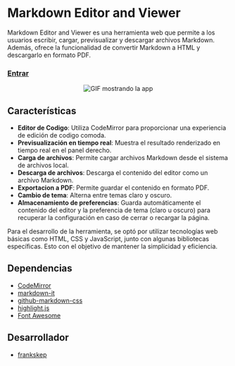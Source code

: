 # Markdown Editor and Viewer

Markdown Editor and Viewer es una herramienta web que permite a los usuarios escribir, cargar, previsualizar y descargar archivos Markdown. Además, ofrece la funcionalidad de convertir Markdown a HTML y descargarlo en formato PDF.

### <a href="https://md-live-editor.vercel.app/">Entrar</a>

<div align="center"><img alt="GIF mostrando la app" src="https://github.com/FrankSkep/MarkdownViewer/blob/main/assets/app.gif?raw=true"></div>

## Características

- **Editor de Codigo**: Utiliza CodeMirror para proporcionar una experiencia de edición de codigo comoda.
- **Previsualización en tiempo real**: Muestra el resultado renderizado en tiempo real en el panel derecho.
- **Carga de archivos**: Permite cargar archivos Markdown desde el sistema de archivos local.
- **Descarga de archivos**: Descarga el contenido del editor como un archivo Markdown.
- **Exportacion a PDF**: Permite guardar el contenido en formato PDF.
- **Cambio de tema**: Alterna entre temas claro y oscuro.
- **Almacenamiento de preferencias**: Guarda automáticamente el contenido del editor y la preferencia de tema (claro u oscuro) para recuperar la configuración en caso de cerrar o recargar la página.

Para el desarrollo de la herramienta, se optó por utilizar tecnologías web básicas como HTML, CSS y JavaScript, junto con algunas bibliotecas específicas. Esto con el objetivo de mantener la simplicidad y eficiencia.

## Dependencias

- [CodeMirror](https://codemirror.net/)
- [markdown-it](https://github.com/markdown-it/markdown-it)
- [github-markdown-css](https://github.com/sindresorhus/github-markdown-css)
- [highlight.js](https://highlightjs.org/)
- [Font Awesome](https://fontawesome.com/)

## Desarrollador

- <a href="https://github.com/frankskep" target="_blank">frankskep</a>
